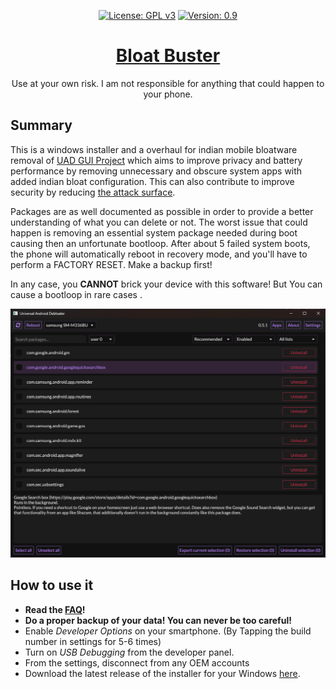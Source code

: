 <div align="center" markdown="1">
  
[![License: GPL v3](https://img.shields.io/badge/License-GPLv3-blue.svg)](https://www.gnu.org/licenses/gpl-3.0)
[![Version: 0.9](https://img.shields.io/badge/Version%3F-0.1-red.svg)](https://github.com/bharathajjarapu/Bloatbuster)
</div>
<p align="center">
<a href="https://github.com/bharathajjarapu/Bloatbuster">
   <h1 align="center">Bloat Buster</h1></a>
</p>
<p align="center">
Use at your own risk. I am not responsible for anything that could happen to your phone.
</p>

## Summary

This is a windows installer and a overhaul for indian mobile bloatware removal of [UAD GUI Project](https://github.com/0x192/universal-android-debloater)
which aims to improve privacy and battery performance by removing unnecessary
and obscure system apps with added indian bloat configuration.
This can also contribute to improve security by reducing [the attack surface](https://en.wikipedia.org/wiki/Attack_surface).

Packages are as well documented as possible in order to provide a better
understanding of what you can delete or not. The worst issue that could happen
is removing an essential system package needed during boot causing then an unfortunate
bootloop. After about 5 failed system boots, the phone will automatically reboot
in recovery mode, and you'll have to perform a FACTORY RESET. Make a backup first!

In any case, you **CANNOT** brick your device with this software! But You can cause a bootloop in  rare cases .

<img src="Debloat.png" width="850" alt="uad_screenshot">

## How to use it

- **Read the [FAQ](https://github.com/0x192/universal-android-debloater/wiki/FAQ)!**
- **Do a proper backup of your data! You can never be too careful!**
- Enable _Developer Options_ on your smartphone. (By Tapping the build number in settings for 5-6 times)
- Turn on _USB Debugging_ from the developer panel. 
- From the settings, disconnect from any OEM accounts
- Download the latest release of the installer for your Windows [here](https://github.com/bharathajjarapu/Bloatbuster/releases).
